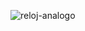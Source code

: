 ![reloj-analogo](https://github.com/GabyLow/reloj-analogico/assets/127358083/ef7b03a5-e922-4420-8198-1ef85b4d17ad)
